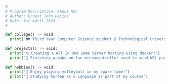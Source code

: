 



``` python
#
# Program Description: About Me!
# Author: Ernest John Decina
# Date: 1st April 2023
#

def college() -> void:
  print("🎓 Third Year Computer Science student @ Technological University Dublin || TUD")
 
def projects() -> void:
  print("🌐 Creating a All In One Game Server hosting using docker!")
  print("🤖 Finishing a wake-on-lan microcontroller used to send WOL packets after server shutdown")
 
def hobbies() -> void:
  print("🏐 Enjoy playing volleyball in my spare time!")
  print("📖 Studying Korean as a Language as part of my course")


```


<!---
ErnestDecina/ErnestDecina is a ✨ special ✨ repository because its `README.md` (this file) appears on your GitHub profile.
You can click the Preview link to take a look at your changes.
--->
